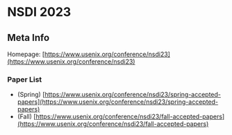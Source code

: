 # NSDI 2023

## Meta Info

Homepage: [https://www.usenix.org/conference/nsdi23](https://www.usenix.org/conference/nsdi23)

### Paper List

* (Spring) [https://www.usenix.org/conference/nsdi23/spring-accepted-papers](https://www.usenix.org/conference/nsdi23/spring-accepted-papers)
* (Fall) [https://www.usenix.org/conference/nsdi23/fall-accepted-papers](https://www.usenix.org/conference/nsdi23/fall-accepted-papers)

